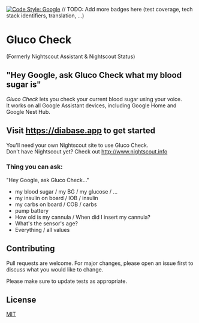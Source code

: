 [![Code Style: Google](https://img.shields.io/badge/code%20style-google-blueviolet.svg)](https://github.com/google/gts)
// TODO: Add more badges here (test coverage, tech stack identifiers, translation, ...)

# Gluco Check

(Formerly Nightscout Assistant & Nightscout Status)

## "Hey Google, ask Gluco Check what my blood sugar is"

_Gluco Check_ lets you check your current blood sugar using your voice.  
It works on all Google Assistant devices, including Google Home and Google Nest Hub.

## Visit https://diabase.app to get started

You'll need your own Nightscout site to use Gluco Check.  
Don't have Nightscout yet? Check out http://www.nightscout.info

### Thing you can ask:

"Hey Google, ask Gluco Check..."

- my blood sugar / my BG / my glucose / ...
- my insulin on board / IOB / insulin
- my carbs on board / COB / carbs
- pump battery
- How old is my cannula / When did I insert my cannula?
- What's the sensor's age?
- Everything / all values

## Contributing

Pull requests are welcome. For major changes, please open an issue first to discuss what you would like to change.

Please make sure to update tests as appropriate.

## License

[MIT](./LICENSE)
